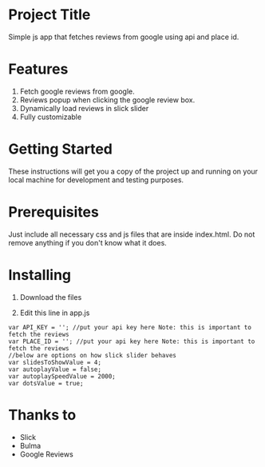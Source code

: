 # Project Title

Simple js app that fetches reviews from google using api and place id.

# Features

1. Fetch google reviews from google.
2. Reviews popup when clicking the google review box.
3. Dynamically load reviews in slick slider
4. Fully customizable

# Getting Started

These instructions will get you a copy of the project up and running on your local machine for development and testing purposes.

# Prerequisites

Just include all necessary css and js files that are inside index.html. Do not remove anything if you don't know what it does.

# Installing

1. Download the files

2. Edit this line in app.js

```
var API_KEY = ''; //put your api key here Note: this is important to fetch the reviews
var PLACE_ID = ''; //put your api key here Note: this is important to fetch the reviews
//below are options on how slick slider behaves
var slidesToShowValue = 4;
var autoplayValue = false;
var autoplaySpeedValue = 2000;
var dotsValue = true;
```

# Thanks to

* Slick
* Bulma
* Google Reviews

